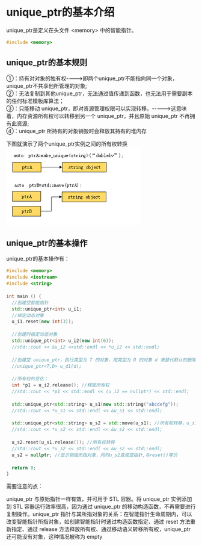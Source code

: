 # unique_ptr的基本介绍
unique_ptr是定义在头文件 \<memory\> 中的智能指针。  
```c++
#include <memory>
```

## unique_ptr的基本规则
①：持有对对象的独有权---->即两个unique_ptr不能指向同一个对象，unique_ptr不共享他所管理的对象;  
②：无法复制到其他unique_ptr，无法通过值传递到函数，也无法用于需要副本的任何标准模板库算法；  
③：只能移动 unique_ptr，即对资源管理权限可以实现转移。----->这意味着，内存资源所有权可以转移到另一个 unique_ptr，并且原始 unique_ptr 不再拥有此资源;    
④：unique_ptr 所持有的对象销毁时会释放其持有的堆内存  

下图就演示了两个unique_ptr实例之间的所有权转换  
![iamge](https://github.com/Feng3333/Cplusplus/blob/26d819b8921fbf5b60815d249c82095af03ab822/images-folder/unique_ptr1.png)

## unique_ptr的基本操作
unique_ptr的基本操作有：
```c++
#include <memory>
#include <iostream>
#include <string>

int main () {
  //创建空智能指针
  std::unique_ptr<int> u_i1; 
  //绑定动态对象
  u_i1.reset(new int(3));
  
  //创建时指定动态对象
  std::unique_ptr<int> u_i2(new int(6));
  //std::cout << &u_i2 <<std::endl << *u_i2 << std::endl; 
  
  //创建空 unique_ptr，执行类型为 T 的对象，用类型为 D 的对象 d 来替代默认的删除器 delete
  //unique_ptr<T,D> u_d1(d);	

  //所有权的变化：
  int *p1 = u_i2.release(); //释放所有权
  //std::cout << *p1 << std::endl << (u_i2 == nullptr) << std::endl;
  
  std::unique_ptr<std::string> u_s1(new std::string("abcdefg"));
  //std::cout << *u_s1 << std::endl << &u_s1 << std::endl;
  
  std::unique_ptr<std::string> u_s2 = std::move(u_s1); //所有权转移，u_s1变成空指针
  //std::cout << *u_s2 << std::endl << &u_s2 << std::endl;
  
  u_s2.reset(u_s1.release()); //所有权转移
  //std::cout << *u_s2 << std::endl << &u_s2 << std::endl;
  u_s2 = nullptr; //显示销毁所指对象，同时u_s2变成空指针,与reset()等价

  return 0;
}
```


需要注意的点：  

unique_ptr 与原始指针一样有效，并可用于 STL 容器。将 unique_ptr 实例添加到 STL 容器运行效率很高，因为通过 unique_ptr 的移动构造函数，不再需要进行复制操作。unique_ptr 指针与其所指对象的关系：在智能指针生命周期内，可以改变智能指针所指对象，如创建智能指针时通过构造函数指定、通过 reset 方法重新指定、通过 release 方法释放所有权、通过移动语义转移所有权，unique_ptr 还可能没有对象，这种情况被称为 empty
